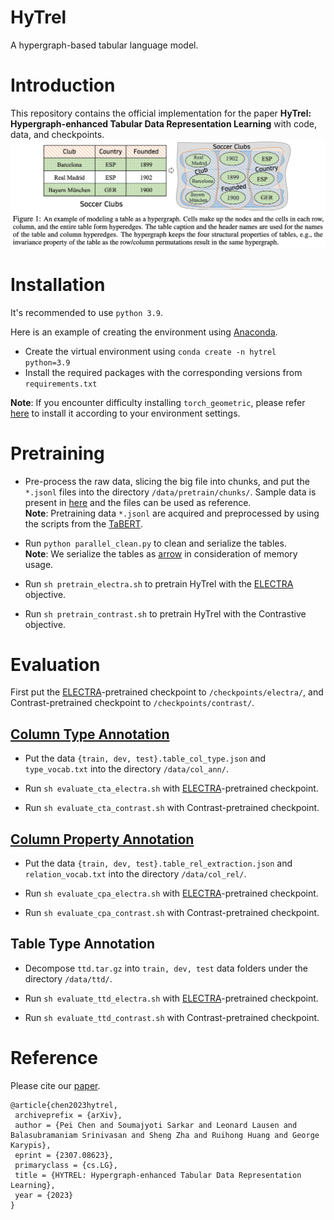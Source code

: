 # HyTrel
A hypergraph-based tabular language model.

# Introduction
This repository contains the official implementation for the paper **HyTrel: Hypergraph-enhanced Tabular Data Representation Learning** with code, data, and checkpoints.
![figure1](figure1.png)


# Installation
It's recommended to use `python 3.9`.

Here is an example of creating the environment using [Anaconda](https://www.anaconda.com/). 
- Create the virtual environment using `conda create -n hytrel python=3.9`
- Install the required packages with the corresponding versions from `requirements.txt`

**Note**: If you encounter difficulty installing `torch_geometric`, please refer [here](https://pytorch-geometric.readthedocs.io/en/latest/install/installation.html) to install it according to your environment settings.

# Pretraining
-  Pre-process the raw data, slicing the big file into chunks, and put the `*.jsonl` files into the directory `/data/pretrain/chunks/`. Sample data is present in [here](https://github.com/brickee/HyTrel/tree/main/data/pretrain/chunks) and the files can be used as reference.\
  **Note**: Pretraining data `*.jsonl` are acquired and preprocessed by using the scripts from the [TaBERT](https://arrow.apache.org/docs/python/index.html).
 
- Run `python parallel_clean.py` to clean and serialize the tables. \
  **Note**: We serialize the tables as [arrow](https://arrow.apache.org/docs/python/index.html) in consideration of memory usage.
  
- Run `sh pretrain_electra.sh` to pretrain HyTrel with the [ELECTRA](https://arxiv.org/abs/2105.02584) objective.
  
- Run `sh pretrain_contrast.sh` to pretrain HyTrel with the Contrastive objective.


# Evaluation
First put the [ELECTRA](https://arxiv.org/abs/2105.02584)-pretrained checkpoint to `/checkpoints/electra/`, and Contrast-pretrained checkpoint to `/checkpoints/contrast/`.
## [Column Type Annotation](https://paperswithcode.com/task/column-type-annotation)
- Put the data `{train, dev, test}.table_col_type.json` and `type_vocab.txt` into the directory `/data/col_ann/`.
  
- Run `sh evaluate_cta_electra.sh` with [ELECTRA](https://arxiv.org/abs/2105.02584)-pretrained checkpoint.

- Run `sh evaluate_cta_contrast.sh` with Contrast-pretrained checkpoint.

## [Column Property Annotation](https://paperswithcode.com/task/columns-property-annotation#:~:text=Column%20Property%20Annotation%20(CPA)%20refers,CPA%20are%20properties%20from%20vocabularies.)
- Put the data `{train, dev, test}.table_rel_extraction.json` and `relation_vocab.txt` into the directory `/data/col_rel/`.

- Run `sh evaluate_cpa_electra.sh` with [ELECTRA](https://arxiv.org/abs/2105.02584)-pretrained checkpoint.

- Run `sh evaluate_cpa_contrast.sh` with Contrast-pretrained checkpoint.

## Table Type Annotation
- Decompose `ttd.tar.gz` into `train, dev, test` data folders under the directory `/data/ttd/`.
  
- Run `sh evaluate_ttd_electra.sh` with [ELECTRA](https://arxiv.org/abs/2105.02584)-pretrained checkpoint.

- Run `sh evaluate_ttd_contrast.sh` with Contrast-pretrained checkpoint.

<!---
# Load Checkpoints for Custom Data
To appear.
-->

# Reference
Please cite our [paper](https://arxiv.org/pdf/2307.08623.pdf).


```text
@article{chen2023hytrel,
 archiveprefix = {arXiv},
 author = {Pei Chen and Soumajyoti Sarkar and Leonard Lausen and Balasubramaniam Srinivasan and Sheng Zha and Ruihong Huang and George Karypis},
 eprint = {2307.08623},
 primaryclass = {cs.LG},
 title = {HYTREL: Hypergraph-enhanced Tabular Data Representation Learning},
 year = {2023}
}
```
